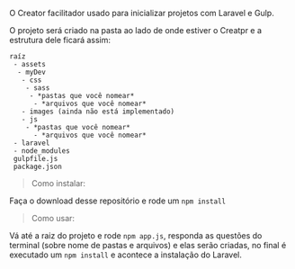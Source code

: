 O Creator facilitador usado para inicializar projetos com Laravel e Gulp.

O projeto será criado na pasta ao lado de onde estiver o Creatpr e a estrutura dele ficará assim:
```
raíz
 - assets
  - myDev
   - css
    - sass
     - *pastas que você nomear*
      - *arquivos que você nomear*
   - images (ainda não está implementado)
   - js
    - *pastas que você nomear*
      - *arquivos que você nomear*
 - laravel
 - node_modules
 gulpfile.js
 package.json
```

> Como instalar: 

Faça o download desse repositório e rode um `npm install` 

> Como usar:

Vá até a raiz do projeto e rode `npm app.js`, responda as questões do terminal (sobre nome de pastas e arquivos) e elas serão criadas, no final é executado um `npm install` e acontece a instalação do Laravel.